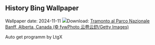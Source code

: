 ## History Bing Wallpaper
Wallpaper date: 2024-11-11
![](https://www.bing.com/th?id=OHR.Banff24_IT-IT4414822450_UHD.jpg&w=1000)Download: [Tramonto al Parco Nazionale Banff, Alberta, Canada (© fywPhoto 云卷云舒/Getty Images)](https://www.bing.com/th?id=OHR.Banff24_IT-IT4414822450_UHD.jpg)

Auto get programm by LtgX
